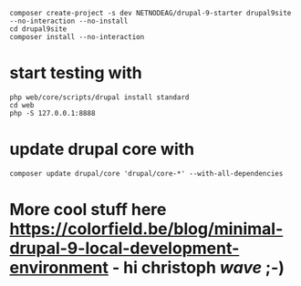 ```
composer create-project -s dev NETNODEAG/drupal-9-starter drupal9site --no-interaction --no-install
cd drupal9site
composer install --no-interaction
```
# start testing with
```
php web/core/scripts/drupal install standard 
cd web 
php -S 127.0.0.1:8888
```

# update drupal core with
```
composer update drupal/core 'drupal/core-*' --with-all-dependencies 
```

# More cool stuff here https://colorfield.be/blog/minimal-drupal-9-local-development-environment - hi christoph *wave* ;-)
```